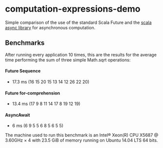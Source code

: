 computation-expressions-demo
============================

Simple comparison of the use of the standard Scala Future and the [scala async library](https://github.com/scala/async) for asynchronous computation.

## Benchmarks

After running every application 10 times, this are the results for the average time performing the sum of three simple Math.sqrt operations:

#### Future Sequence
* 17.3 ms (16 15 20 15 13 14 12 26 22 20)

#### Future for-comprehension
* 13.4 ms (17 9 8 11 14 17 8 19 12 19)

#### AsyncAwait
* 6 ms (6 9 5 5 6 8 5 6 5 5)

The machine used to run this benchmark is an Intel® Xeon(R) CPU X5687 @ 3.60GHz × 4 with 23.5 GiB of memory running on Ubuntu 14.04 LTS 64 bits.
